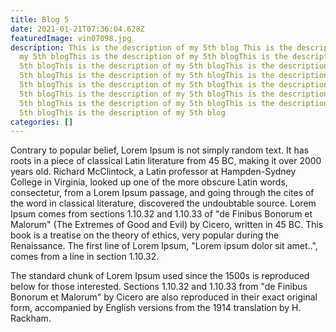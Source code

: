 ```yaml
---
title: Blog 5
date: 2021-01-21T07:36:04.628Z
featuredImage: vin07098.jpg
description: This is the description of my 5th blog This is the description of
  my 5th blogThis is the description of my 5th blogThis is the description of my
  5th blogThis is the description of my 5th blogThis is the description of my
  5th blogThis is the description of my 5th blogThis is the description of my
  5th blogThis is the description of my 5th blogThis is the description of my
  5th blogThis is the description of my 5th blogThis is the description of my
  5th blogThis is the description of my 5th blogThis is the description of my
  5th blogThis is the description of my 5th blog
categories: []
---
```


Contrary to popular belief, Lorem Ipsum is not simply random text. It has roots in a piece of classical Latin literature from 45 BC, making it over 2000 years old. Richard McClintock, a Latin professor at Hampden-Sydney College in Virginia, looked up one of the more obscure Latin words, consectetur, from a Lorem Ipsum passage, and going through the cites of the word in classical literature, discovered the undoubtable source. Lorem Ipsum comes from sections 1.10.32 and 1.10.33 of "de Finibus Bonorum et Malorum" (The Extremes of Good and Evil) by Cicero, written in 45 BC. This book is a treatise on the theory of ethics, very popular during the Renaissance. The first line of Lorem Ipsum, "Lorem ipsum dolor sit amet..", comes from a line in section 1.10.32.

The standard chunk of Lorem Ipsum used since the 1500s is reproduced below for those interested. Sections 1.10.32 and 1.10.33 from "de Finibus Bonorum et Malorum" by Cicero are also reproduced in their exact original form, accompanied by English versions from the 1914 translation by H. Rackham.

